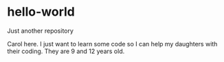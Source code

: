 # hello-world
Just another repository

Carol here. I just want to learn some code so I can help my daughters with their coding. They are 9 and 12 years old.
